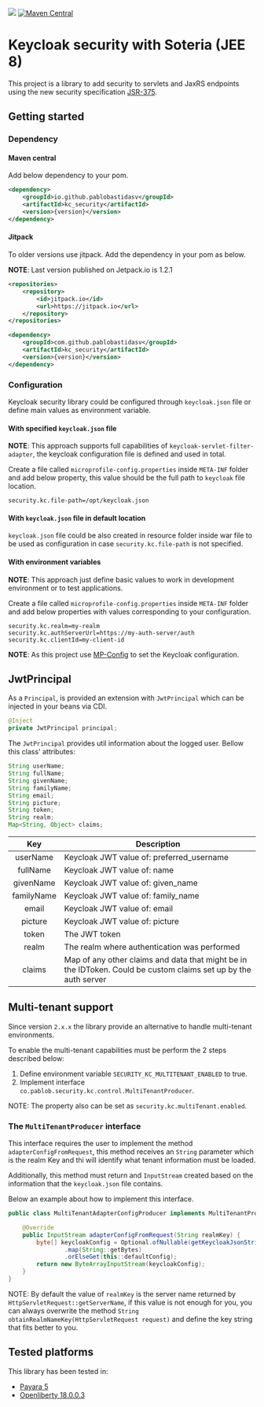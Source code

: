 [![](https://jitpack.io/v/pablobastidasv/kc_security.svg)](https://jitpack.io/#pablobastidasv/kc_security)
[![Maven Central](https://img.shields.io/maven-central/v/io.github.pablobastidasv/kc_security.svg?label=Maven%20Central)](https://search.maven.org/search?q=g:%22io.github.pablobastidasv%22%20AND%20a:%22kc_security%22)

# Keycloak security with Soteria (JEE 8)

This project is a library to add security to servlets and JaxRS endpoints using the new security specification 
[JSR-375](https://jcp.org/en/jsr/detail?id=375).  

## Getting started

### Dependency

#### Maven central

Add below dependency to your pom.

```xml
<dependency>
    <groupId>io.github.pablobastidasv</groupId>
    <artifactId>kc_security</artifactId>
    <version>{version}</version>
</dependency>
```

#### Jitpack

To older versions use jitpack. Add the dependency in your pom as below.

**NOTE**: Last version published on Jetpack.io is 1.2.1

```xml
<repositories>
    <repository>
        <id>jitpack.io</id>
        <url>https://jitpack.io</url>
    </repository>
</repositories>
```

```xml
<dependency>
    <groupId>com.github.pablobastidasv</groupId>
    <artifactId>kc_security</artifactId>
    <version>{version}</version>
</dependency>
```

### Configuration

Keycloak security library could be configured through `keycloak.json` file or define main values as environment 
variable.

#### With specified `keycloak.json` file

**NOTE**: This approach supports full capabilities of `keycloak-servlet-filter-adapter`, the keycloak configuration 
file is defined and used in total.

Create a file called `microprofile-config.properties` inside `META-INF` folder and add below property, this value 
should be the full path to `keycloak` file location.

```properties
security.kc.file-path=/opt/keycloak.json
``` 

#### With `keycloak.json` file in default location

`keycloak.json` file could be also created in resource folder inside war file to be used as configuration in 
case `security.kc.file-path` is not specified.

#### With environment variables

**NOTE**: This approach just define basic values to work in development environment or to test applications.  

Create a file called `microprofile-config.properties` inside `META-INF` folder and add below properties with values 
corresponding to your configuration.

```properties
security.kc.realm=my-realm
security.kc.authServerUrl=https://my-auth-server/auth
security.kc.clientId=my-client-id
``` 

**NOTE**: As this project use [MP-Config](http://microprofile.io/project/eclipse/microprofile-config) to set the Keycloak 
configuration.

## JwtPrincipal

As a `Principal`, is provided an extension with `JwtPrincipal` which can be injected in your beans via CDI.

```java
@Inject
private JwtPrincipal principal;
```

The `JwtPrincipal` provides util information about the logged user. Bellow this class' attributes: 

```java
String userName;
String fullName;
String givenName;
String familyName;
String email;
String picture;
String token;
String realm;
Map<String, Object> claims;
```

|    Key    | Description |
|:---------:|-------------|
|userName   | Keycloak JWT value of: preferred_username
|fullName   | Keycloak JWT value of: name
|givenName  | Keycloak JWT value of: given_name
|familyName | Keycloak JWT value of: family_name
|email      | Keycloak JWT value of: email
|picture    | Keycloak JWT value of: picture
|token      | The JWT token
|realm      | The realm where authentication was performed
|claims     | Map of any other claims and data that might be in the IDToken. Could be custom claims set up by the auth server

## Multi-tenant support

Since version `2.x.x` the library provide an alternative to handle multi-tenant
environments.

To enable the multi-tenant capabilities must be perform the 2 steps
described below:

  1. Define environment variable `SECURITY_KC_MULTITENANT_ENABLED` to true.
  2. Implement interface `co.pablob.security.kc.control.MultiTenantProducer`.

NOTE: The property also can be set as `security.kc.multiTenant.enabled`.

### The `MultiTenantProducer` interface

This interface requires the user to implement the method
`adapterConfigFromRequest`, this method receives an `String`
parameter which is the realm Key and thi will identify what tenant information must be loaded.

Additionally, this method must return and `InputStream` created based on
the information that the `keycloak.json` file contains.

Below an example about how to implement this interface.

```java
public class MultiTenantAdapterConfigProducer implements MultiTenantProducer {

    @Override
    public InputStream adapterConfigFromRequest(String realmKey) {
        byte[] keycloakConfig = Optional.ofNullable(getKeycloakJsonString(realmKey))
                .map(String::getBytes)
                .orElseGet(this::defaultConfig);
        return new ByteArrayInputStream(keycloakConfig);
    }
}
```

NOTE: By default the value of `realmKey` is the server name returned by `HttpServletRequest::getServerName`,
if this value is not enough for you, you can always overwrite the method 
`String obtainRealmNameKey(HttpServletRequest request)` and define the key string that fits better to you.

## Tested platforms

This library has been tested in:

 - [Payara 5](http://www.payara.org/)
 - [Openliberty 18.0.0.3](https://openliberty.io)
